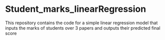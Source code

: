 # Student_marks_linearRegression
This repository contains the code for a simple linear regression model that inputs the marks of students over 3 papers and outputs their predicted final score 
